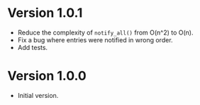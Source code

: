 # Version 1.0.1

- Reduce the complexity of `notify_all()` from O(n^2) to O(n).
- Fix a bug where entries were notified in wrong order.
- Add tests.

# Version 1.0.0

- Initial version.
